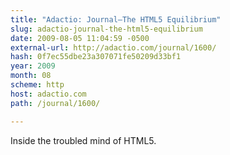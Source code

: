 ```yaml
---
title: "Adactio: Journal—The HTML5 Equilibrium"
slug: adactio-journal-the-html5-equilibrium
date: 2009-08-05 11:04:59 -0500
external-url: http://adactio.com/journal/1600/
hash: 0f7ec55dbe23a307071fe50209d33bf1
year: 2009
month: 08
scheme: http
host: adactio.com
path: /journal/1600/

---
```


Inside the troubled mind of HTML5.
